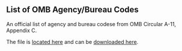 ## List of OMB Agency/Bureau Codes

An official list of agency and bureau codese from OMB Circular A-11, Appendix C. 

The file is [located here](https://resources.data.gov/resources/dcat-us/#bureauCode) and can be [downloaded here](https://resources.data.gov/schemas/dcat-us/v1.1/omb_bureau_codes.csv).  

